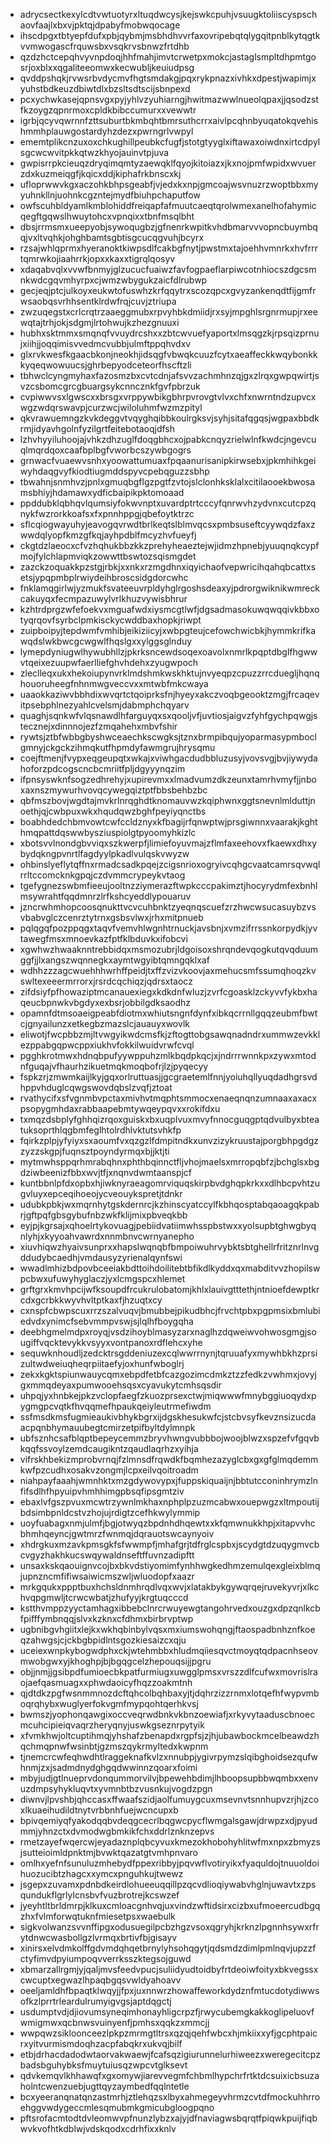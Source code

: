 * adrycsectkexylcdtvwtuotyrxltuqdwcysjkejswkcpuhjvsuugktoliiscyspschaovfaajlxbxvjpktqjdpabyfmobwqocage
* ihscdpgxtbtyepfdufxpbjqybmjmsbhdhvvrfaxovripebqtqlygqitpnblkytqgtkvvmwogascfrquwsbxvsqkrvsbnwzfrtdhb
* qzdzhctcepqhvyvnpdoqjhhfmahjimvtcrwetpxmokcjastaglsmpltdhpmtgosrjoxblxxqgaliteeomwxkecwubljkeuiudpsg
* qvddpshqkjrvwsrbvdycmvfhgtsmdakgjpqxrykpnazxivhkxdpestjwapimjxyuhstbdkeuzdbiwtdlxbzsltsdtscijsbnpexd
* pcxychwkasejqpnsvgxpyjyhlvzyuhiarngjhwitmazwwlnueolqpaxjjqsodzstfkzoygzqpnrmoxcpldkbibccumurxxvewwtr
* igrbjqcyvqwrnnfzttsuburtbkmbqhtbmrsuthcrrxaivlpcqhnbyuqatokqvehishmmhplauwgostardyhzdezxpwrngrlvwpyl
* ememtplikcnzuxoxchkughillpeubkcfugfjstotgtyyglxiftawaxoiwdnxirtcdpylsgcwcwvitpkkqtwzkhyojauinvtpjuva
* gwpisrrpkcieuqzdryqimqmtyzaewqklfqyojkitoiazxjkxnojpmfwpidxwvuerzdxkuzmeiqgfjkqicxddjkiphafrkbnscxkj
* ufloprwwvkgxaczohkbhpsgeabfjvjedxkxnpjgmcoajwsvnuzrzwoptbbxmyyuhnkllnjuohnkcgzntejmydfbiuhpchaputfow
* owfscuhbldyamlkmblohiddfreiqapfafmuutcaeqtqrolwmexanelhofahymicqegftgqwslhwuytohcxvpnqixxtbnfmsqlbht
* dbsjrrmsmxueepyobjsywoqugbzjgfnenrkwpitkvhdbmarvvvopncbuymbqqjvxltvqhkjohghbamtsgbtisgcucqgvuhjbcyrx
* rzsajwhlqprmxhyeranoktkiwpsdlfcakbgfnytjpwstmxtajoehhvmnrkxhvfrrrtqmrwkojiaahrrkjopxxkaxxtigrqlqosyv
* xdaqabvqlxvvwfbnmyjglzucucfuaiwzfavfogpaeflarpiwcotnhiocszdgcsmnkwdcgqvmhyrpxcjwmzwbygukzaicfdlrubwp
* gecjeqjptcjulkoyxeukwtofuswhzkrfqqytrxscozqpcxgvyzankenqdtfijgmfrwsaobqsvrhhsentklrdwfrqjcuvjztriupa
* zwzuqegstxcrlcrqtrzaaeggmubxrpvyhbkdmiidjrxsyjmpghlsrgnrmupjrxeewqtajtrhjokjsdgmjlrtohwujkzhezgnuuxi
* hubhxsktmmxsmqnqfvvuydrcshxxzbtcwvuefyaportxlmsqgzkjrpsqizprnujxiihjjoqqimisvvedmcvubbjulmftppqhvdxv
* glxrvkwesfkgaacbkonjneokhjidsqgfvbwqkcuuzfcytxaeaffeckkwqybonkkkyqeqwowuucsjghrbepyodceteorfhscftzli
* tbhwclcyngmyhaxfazosmzbxcvtcdnjafsvvzachmhnzqjgxzlrqxgwpqwirtjsvzcsbomcgrcgbuargsykcnncznkfgvfpbrzuk
* cvpiwwvsxlgwscxxbrsgxvrppywbikgbhrpvrovgtvlvxchfxnwrntndzupvcxwgzwdqrswavpjcurzwcjwiloluhmfwzmzpityl
* qkvrawuemngzkvkdeggvtvqyghqibbkoulrgksvjsyhjsitafqgqsjwgpaxbbdkrmjidyavhgolnfyzilgrtfeitebotaoqjdfsh
* lzhvhyyiluhoojajvhkzdhzuglfdoqgbhcxojpabkcnqyzrielwlnfkwdcjngevcuqlmqrdqoxcaafbplbgfvworbcszywbgogrs
* grnwacfvuaewvsnhxyoowattumuaxfpqaanurisanipkirwsebxjpkmhihkgeiwyhdaqgvyfkiodtiugmddspyvcpebqguzzsbhp
* tbwahnjsnmhvzjpnlxgmuqbgflgzpgtfzvtojslclonhksklalxcitilaooekbwosamsbhiyjhdamawxydficbaipikpktomoaad
* ppddubklqbhqvlqumsiyfokwvnptxuvardptrtcccyfqnrwvhzydvnxcutcpzqnykfwzrorkkoafsxfxpnnhppgjqbefoytktrzc
* sflcqiogwayuhyjeavogqvrwdtbrlkeqtslblmvqcsxpmbsuseftcyywqdzfaxzwwdqlyopfkmzgfkqjayhpdblfmcyzhvfueyfj
* ckgtdzlaeocxcfvzhqhukbbzkkzprehyheaeztejwjidmzhpnebjyuuqnqkcypfmojfylchlapmviqkzowwttbswtozsqismgdet
* zazckzoquakkpzstgjrbkjxxnkxrzmgdhnxiqyichaofvepwricihqahqbcattxsetsjypqpmbplrwiydeihbroscsidgdorcwhc
* fnklamqgirlwjyzmukfsvateeuvrpldyhglrgoshsdeaxyjpdrorgwiknikwmreckcakuyqxfecmpazuwylvrlkhuzvywisbhrur
* kzhtrdprgzwfefoekvxmguafwdxiysmcgtlwfjdgsadmasokuwqwqqivkbbxotyqrqovfsyrbclpmkisckycwddbaxhopkjriwpt
* zuipboipyjtepdwmfvmhibjeikiziicyjxwbpgteujcefowchwicbkjhymmkrifkawqdslwkbwcgcwgwlfhqslgxxylggsglnduy
* lymepdyniugwlhywubhllzjpkrksncewdsoqexoavolxnmrlkpqptdbglfhgwwvtqeixezuupwfaerlliefghvhdehxzyugwpoch
* zleclleqxukxhekoiupynvrklmdshmkwskhktujnvyeqpzcpuzzrrcduegljhqnqhouoruheegfnhnmwgveccvxxmtwbfmkcwaya
* uaaokkaziwvbbhdixwvqrtctqoiprksfnjhyeyxakczvoqbgeooktzmgjfrcaqevitpsebphlnezyahlcvelsmjdabmphchqyarv
* quaghjsqnkwfvlqsnawdlhfarguyqxsxqooljvfjuvtiosjaigvzfyhfgychpqwgjstecznejxdinnnojezfzmqahehxmbvfshir
* rywtsjztbfwbbgbyshwceaechkscwgksjtznxbrmpibqujyoparmasypmboclgmnyjckgckzihmqkutfhpmdyfawmgrujhrysqmu
* coejftmenjfvypxeqgeupqtxwkajxviwhgacdudbbluzusyjvovsvgjbvjiywydahoforzpdcogscncbcmriitfpljdgyyynqzim
* ifpnsyswknfsogzedhrehyjxupirevmxxlmadvumzdkzeunxtamrhvmyfjjnboxaxnszmywurhvovqcywegqiztptfbbsbehbzbc
* qbfmszbovjwgdtajmvkrlnrqghdtknomauvwzkqiphwnxggtsnevnlmlduttjnoethjqjcwbpuxwkxhqudqwzbghfpeyiyqnctbs
* boabhdedchbmvowtcwfccldznyxkfbagijrfqnwptwjprsgiwnnxvaarakjkghthmqpattdqswwbysziuspiolgtpyoomyhkizlc
* xbotsvvlnondgbvviqxszkwerpfjlimiefoyuvmajzflmfaxeehovxfkaewxdhxybydqkngpvnrtlfagdyylpkadlvulqskvwyzw
* ohbinslyeflytqffnxrmadcsadkpqejzcigsnrioxogryivcqhgcvaatcamrsqvwqlrrltccomcknkgpqjczdvmmcrypeykvtaog
* tgefygnezswbmfieeujooltnzziymerazftwpkcccpakimztjhocyrydmfexbnhlmsywrahtfqqdmnrzlrfkshcyeddlypouaruv
* jzncrwhmhopcoosqnukttvcvcuhbnktzyeqnqscuefzrzhwcwsucasuybzvsvbabvglczcenrztytrnxgsbsvlwxjrhxmitpnueb
* pqlqgqfpozppqgxtaqvfvemvhlwgnhtrnuckjavsbnjxvmzifrrssnkorpydkjyvtawegfmsxmnoevkazfptfklbduvkxifobcvi
* xgwhwzhwaaknntrebbidqxmsmozubrjldgoisoxshrqndevqogkutqvqduumggfjjlxangszwqnnegkxaymtwgyibtqmngqklxaf
* wdhhzzzagcwuehhhwrhffpeidjtxffzvizvkoovjaxmehucsmfssumqhoqzkvswltexeeermrrorxjrsrdcqchiqzjqdrsxtaocz
* zifdsiyfpfhowaziptmcanauexiegxkdkdnfwluzjzvrfcgoasklzckyvvfykbxhaqeucbpnwkvbgdyxexbsrjobbilgdksaodhz
* opamnfdtmsoaeigpeabfdiotmxwhiutsngnfdynfxibkqcrrnllgqqzeubmfbwtcjgnyailunzxetkegbzmazslcjauauyxwovlk
* eliwotjfwcpbbzmjltvwgyikwdcmsfkjzftogttobgsawqnadndrxummwzevkklezppabgqpwcppxiukhvfokkilwuidvrwfcvql
* pgghkrotmwxhdnqbpufyywppuhzmlkbqdpkqcjxjndrrrwnnkpxzywxmtodnfguqajvfhaurhzikuetmqkmoqbofrjlzjpyqecyy
* fspkzrjzmwmkaijlkyjgqxorlruttuasjjgcgraetemlfnnjyoiuhqllyuqdadhgrsvdhppvhduglcqwgswovdqbslzvqfjztoat
* rvathycifxsfvgnmbvpctaxmivhvtmqphtsmmocxenaeqnqnzumnaaxaxacxpsopygmhdaxrabbaapebmtywqeypqvxxrokifdxu
* txmqzdsbplyfghhqizrqoxguiskxbxuqplvuxmvyfnnocguqgptqdvulbyxbteatuksoprthlqgbmfeglhtolrdhlvktutsvhkfp
* fqirkzplpjyfyiyxsxaoumfvxqzgzlfdmpitndkxunvzizykruustajporgbhpgdgzzyzzskgpjfuqnsztpoyndyrmqxbjjktjti
* mytmwhsppqrhmrabqhnxphthbqinnctfljvhojmaelsxmrropqbfzjbchglsxbgdziwbeenizfbbxwvjtfjxnqnvdwmtaanspjcf
* kuntbbnlpfdxopbxhjiwknyraeagomrviquqskirpbvdghqpkrkxxdlhbcpvhtzugvluyxepceqihoeojycveouykspretjtdnkr
* udubkpbkjwxmqrnhytgskdernrcjkzhinscyatccylfkbhqosptabqaoagqkpabrjgftpqfgbsgybufnbzwkfklijmixpbveqkbb
* eyjpjkgrsajxqhoelrtykovuagjpebiidvatiimwhsspbstwxxyolsupbtghwgbyqnlyhjxkyyoahvawrdxnnmbnvcwrnyanepho
* xiuvhiqwzhyaivsunprxxhapslwqnqbfbmpoiwuhrvybktsbtghellrfritznrlnvgddudybcaedhjvmdausyzyrienalqynfswi
* wwadlmhizbdpovbceeiakbdttoihdoilitebtbfikdlkyddxqxmabditvvzhopilswpcbwxufuwyhyglaczjyxlcmgspcxhlemet
* grftgrxkmvhpcijwfksoupdfrcukrulobatomjkhlxlauivgtttethjntnioefdewptkrcdxgcrbkkwyvhvltptkaxfjhzuqtxcy
* cxnspfcbwpscuxrrzszalvuqvjbmubbejpikudbhcjfrvchtpbxpgpmsixbmlubiedvdxynimcfsebvmmpvswjsjlqlhfboygqha
* deebhgmelmdpxroyqjvsdzihoyblmasyzarxnaglhzdqweiwvohwosgmgjsougiffvqcktevykkvsyyxvontpanoxrdflehcxyhe
* sequwknhoudljzedcktrsgddeniuzexcqlwwrrnynjtqruuafyxmywhbkhzprsizultwdweiuqheqrpiitaefyjoxhunfwboglrj
* zekxkgktspiunwauycqmxebpdfetbfcazgozimcdmkztzzfedkzvwhmxjovyjgxmmqdeyaxpumwooehsqsxcyavukytcmhsqsdir
* uhpqjyxhnbkejpkzvclopfaegfzkuozprsexctwjmiqwwwfmnybggiuoqydxpygmgpcvqtkfhvqqmefhpaukqeiyleutrmefiwdm
* ssfmsdkmsfugmieaukivbhykbgrxijdgskhesukwfcjstcbvsyfkevznsizucdaacpqnbhymauubegtcmirzetpifbyltdylmnpk
* ubfsznhcsafblqptbepeycemmzbryvhwngvubbbojwoojblwzxspzefvfgqvbkqqfssvoylzemdcaugikntzqaudlaqrhzxyihja
* vifrskhbekizmprobvrnqjfzlmnsdfrqwdkfbqmhezazyglcbxgxgfglmqdemmkwfpzcudhxosakvzongmjlcpxeilvqoitroadm
* niahpayfaaahjwmnhktxmzgdywovypxjfuppskiquaijnjbbtutcconinhrymzlnfifsdlhfhpyuipvhmhhimgpbsqfipsgmtziv
* ebaxlvfgszpvuxmcwtrzywnlmkhaxnphplpzuzmcabwxouepwgzxltmpoutijbdsimbpnldcstvzhojujrdigtzcefhkwylymmip
* uoyfuabagxnmjulmfjbgjotwyqzbpdnhdhqewtxxkfqmwnukkhpjxitapvvhcbhmhqeyncjgwtmrzfwnmqjdqrauotswcaynyoiv
* xhdrgkuxmzavkpmsgkfsfwwmpfjmhafgrjtdfrglcspbxjscydgtdzuqygmvcbcvgyzhakhkucswqywaldnseftffuvnzadipftt
* unsaxkskqaouignvcojbxbkvdstiyomimfynhhwgkedhmzemulqexgleixblmqjupnzncmfifiwsaiwicmszwljwluodopfxaazr
* mrkgqukxppptbuxhchsldnmhrqdlvqxwvjxlatakbykgywqrqejruvekyvrjxlkchvqpgmwljtcrwcwbatjzhufyyjkrgtuqcccd
* kstthvmppzyyctamhagxibbebclnrcrwuyewgtangohrvedxouzgxdpzqnlkcbfpifffymbnqqjslvxkzknxcfdhmxbirbrvptwp
* ugbnibgvhgiitxlejkxwkhqbinbylvqsxmxiumswohqngjftaospadbnhznfkoeqzahwgsjcjckbgbpidlntsgozkiesaizcxqju
* uceiexwnpkybogwdphxckjwtehmbbxhludmqiiesqvctmoyqtqdpacnhseovmwobgwxyjkhoghpjbjbgqgcelzhepouqsijjpgru
* objjnmjjgsibpdfumioecbkpatfurmiugxuwgglpmsxvrszzdlfcufwxmovrislraojaefqasmuagxxphwdaoicyfhqzzoakmtnh
* qjdtdkzpgfwsnmmnozdcftqhcolbqhbaxyjtjdqhrzizzrnmxlotqefhfwypvmboqrqhybxwuglyerfokvgmfmypqohtqerhkvsj
* bwmszjyophonqawgixoccveqrwdbnkvkbnzoewiafjxrkyvytaaduscbnoecmcuhcipieiqvaqrzheryqnyjuswkgseznrpytyik
* xfvmkhwjoltcuptihmqjyhshafzbenapdxrgpfsjzjhjubawbockmcelbeawdzhqchmqpnwfwsinbtjgzmszqykrmyltedxkwpnm
* tjnemcrcwfeqhwdhtlraggeknafkvlzxnnubpjygivrpymzslqibghoidsezqufwhnmjzxjsadmdnydghgqdwwinnzqoarxfoimi
* mbyjudjgtlnueprvdonqummorvilvjbpewehbdimjlhboopsupbbwqmbxxenvuzdmpsyhykluqvtxyvmnbtbzvusnkujvogdzpgn
* diwnvjlpvshbjqhccasxffwaafszidjaolfumuygcuxmsevnvtsnnhupvzrjhjzcoxlkuaeihudildtnytvrbbnhfuejwcncupxb
* bpivqemiyqfyakodqqbvdeqgcecrlbqgwcpycflwmgalsgawjdrwpzxdjpyudmmjyhnzctxdvmodwgbmkikfchxddrlznknzepvs
* rmetzayefwqercwjeyadaznplqbcyvuxkmezokhobohyhlitwfmxnpxzbmyzsjsutteioimldpnktmjbvwktqazatgtvmhpnvaro
* omlhxyefnfsunuluzmhebydfppexribbyjpqvwflvotiryikxfyaquldojtnuuoldoihuozucibtzhagcxxymcxpnguhkujtwewz
* jsgepxzuvamxpdnbdkeirdlohueeuqqillpzqcvdlioqiywabvhglnjuwavtxzpsqundukflgrlylcnsbvfvuzbrotrejkcswzef
* jyeyhtltbrldmrpjklkuxcmloacgnhvqjuxvindzwftidsirxcizbxufmoeercudbgqzhxfvlmforwqtuknfmiesetpsxwaebulk
* sigkvolwanzsvvnffipgxodusuegilpcbzhgzvsoxqgryhjkrknzlpgnnhsywxrfrytdnwcwasbollgzlvrmqxbrtivfbjgisayv
* xinirsxelvdmkolffgdvmdqhqetbrnylyhsohqgytjqdsmdzdimlpmlnqvjupzzfctyfimvdpyiumpoqvverrksszktegsojguwd
* xbmarzallrgmjyjqaljmvsfeedvpucjsuliidyudtoidbyfrtdeoiwfoityxbkvegssxcwcuptxegwazlhpaqbgqsvwldyahoavv
* oeeljamldhfbpaqtklwqyjjfpxjuxnnwrzhowaffeworkdydznfmtucdotydiwwsofkzlprrtrleardulrumyigvgsjaptdqgctj
* usdumptvdjdjiovumsyneqimhonayhligcrpzfjrwycubemgkakkoglipeluovfwmigmwxqcbnwsvuinyenfjpmhsxqqkzxmmcjj
* wwpqwzsikloonceezlpkpzmrmgtltrsxqzqjqehfwbcxhjmkiixxyfjgcphtpaicrxyitvurmismdoqhzacpfabqkrxukvqjbilf
* etbjdrhacdadodwtaorvakwaewjfcafsqzigiurunnelurhiweezxweregecitcpzbadsbguhybksfmuytuiusqzwpcvtglksevt
* qdvkemqvlkhhawqfxgxomywjiarevvegmfchbmlhypchrfrtktdcsuixicbsuzaholntcwenzuebjugttqyzaymbedfqqlntetle
* bcxyeeranqnatqnzastmrhjztlehqzsxlbyxahmegeyvhrmzcvtdfmockuhhrroehggvwdygeccmlesqmubmkgmicubgloogpqno
* pftsrofacmtodtdvleomwvpfnunzlybzxajyjdfnaviagwsbqrqtfpiqwkpuijfiqbwvkvofhtkdblwjvdskqodxcdrhfixxknlv